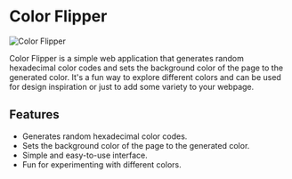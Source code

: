 # Color Flipper

![Color Flipper](screenshot-background-flipper.png)

Color Flipper is a simple web application that generates random hexadecimal color codes and sets the background color of the page to the generated color. It's a fun way to explore different colors and can be used for design inspiration or just to add some variety to your webpage.

## Features

- Generates random hexadecimal color codes.
- Sets the background color of the page to the generated color.
- Simple and easy-to-use interface.
- Fun for experimenting with different colors.